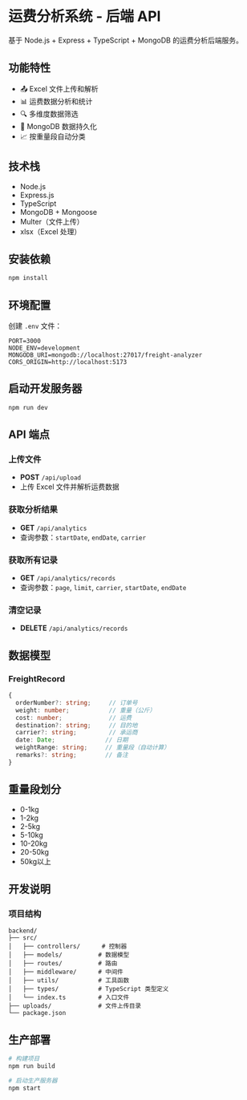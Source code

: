 # 运费分析系统 - 后端 API

基于 Node.js + Express + TypeScript + MongoDB 的运费分析后端服务。

## 功能特性

- 📤 Excel 文件上传和解析
- 📊 运费数据分析和统计
- 🔍 多维度数据筛选
- 💾 MongoDB 数据持久化
- 📈 按重量段自动分类

## 技术栈

- Node.js
- Express.js
- TypeScript
- MongoDB + Mongoose
- Multer（文件上传）
- xlsx（Excel 处理）

## 安装依赖

```bash
npm install
```

## 环境配置

创建 `.env` 文件：

```env
PORT=3000
NODE_ENV=development
MONGODB_URI=mongodb://localhost:27017/freight-analyzer
CORS_ORIGIN=http://localhost:5173
```

## 启动开发服务器

```bash
npm run dev
```

## API 端点

### 上传文件
- **POST** `/api/upload`
- 上传 Excel 文件并解析运费数据

### 获取分析结果
- **GET** `/api/analytics`
- 查询参数：`startDate`, `endDate`, `carrier`

### 获取所有记录
- **GET** `/api/analytics/records`
- 查询参数：`page`, `limit`, `carrier`, `startDate`, `endDate`

### 清空记录
- **DELETE** `/api/analytics/records`

## 数据模型

### FreightRecord

```typescript
{
  orderNumber?: string;     // 订单号
  weight: number;           // 重量（公斤）
  cost: number;             // 运费
  destination?: string;     // 目的地
  carrier?: string;         // 承运商
  date: Date;              // 日期
  weightRange: string;     // 重量段（自动计算）
  remarks?: string;        // 备注
}
```

## 重量段划分

- 0-1kg
- 1-2kg
- 2-5kg
- 5-10kg
- 10-20kg
- 20-50kg
- 50kg以上

## 开发说明

### 项目结构

```
backend/
├── src/
│   ├── controllers/      # 控制器
│   ├── models/          # 数据模型
│   ├── routes/          # 路由
│   ├── middleware/      # 中间件
│   ├── utils/           # 工具函数
│   ├── types/           # TypeScript 类型定义
│   └── index.ts         # 入口文件
├── uploads/             # 文件上传目录
└── package.json
```

## 生产部署

```bash
# 构建项目
npm run build

# 启动生产服务器
npm start
```

